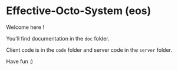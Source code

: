 # Effective-Octo-System (eos)
Welcome here !

You'll find documentation in the `doc` folder.

Client code is in the `code` folder and server code in the `server` folder.

Have fun :)
